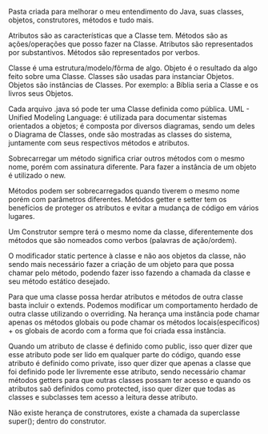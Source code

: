 Pasta criada para melhorar o meu entendimento do Java, suas classes, objetos, construtores, métodos e tudo mais.

Atributos são as características que a Classe tem.
Métodos são as ações/operações que posso fazer na Classe.
Atributos são representados por substantivos.
Métodos são representados por verbos.

Classe é uma estrutura/modelo/fôrma de algo.
Objeto é o resultado da algo feito sobre uma Classe.
Classes são usadas para instanciar Objetos.
Objetos são instâncias de Classes.
Por exemplo: a Bíblia seria a Classe e os livros seus Objetos.

Cada arquivo .java só pode ter uma Classe definida como pública.
UML - Unified Modeling Language:
é utilizada para documentar sistemas orientados a objetos;
é composta por diversos diagramas, sendo um deles o Diagrama de Classes, onde são mostradas as classes do sistema, juntamente com seus respectivos métodos e atributos.

Sobrecarregar um método significa criar outros métodos com o mesmo nome, porém com assinatura diferente.
Para fazer a instância de um objeto é utilizado o new.

Métodos podem ser sobrecarregados quando tiverem o mesmo nome porém com parâmetros diferentes.
Metódos getter e setter tem os benefícios de proteger os atributos e evitar a mudança de código em vários lugares.

Um Construtor sempre terá o mesmo nome da classe, diferentemente dos métodos que são nomeados como verbos (palavras de ação/ordem).

O modificador static pertence à classe e não aos objetos da classe, não sendo mais necessário fazer a criação de um objeto para que possa chamar pelo método, podendo fazer isso fazendo a chamada da classe e seu método estático desejado.

Para que uma classe possa herdar atributos e métodos de outra classe basta incluir o extends.
Podemos modificar um comportamento herdado de outra classe utilizando o overriding.
Na herança uma instância pode chamar apenas os métodos globais ou pode chamar os métodos locais(específicos) + os globais de acordo com a forma que foi criada essa instância.

Quando um atributo de classe é definido como public, isso quer dizer que esse atributo pode ser lido em qualquer parte do código, quando esse atributo é definido como private, isso quer dizer que apenas a classe que foi definido pode ler livremente esse atributo, sendo necessário chamar métodos getters para que outras classes possam ter acesso e quando os atributos saõ definidos como protected, isso quer dizer que todas as classes e subclasses tem acesso a leitura desse atributo.

Não existe herança de construtores, existe a chamada da superclasse super(); dentro do construtor.

